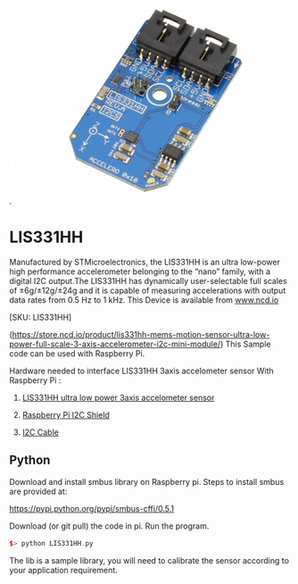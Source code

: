 [![LIS331HH](LIS331HH_I2C.png)](https://store.ncd.io/product/lis331hh-mems-motion-sensor-ultra-low-power-full-scale-3-axis-accelerometer-i2c-mini-module/).

# LIS331HH

Manufactured by STMicroelectronics, the LIS331HH is an ultra low-power high performance accelerometer belonging to the “nano” family, with a digital I2C output.The LIS331HH has dynamically user-selectable full scales of ±6g/±12g/±24g and it is capable of measuring accelerations with output data rates from 0.5 Hz to 1 kHz. 
This Device is available from www.ncd.io

[SKU: LIS331HH]

(https://store.ncd.io/product/lis331hh-mems-motion-sensor-ultra-low-power-full-scale-3-axis-accelerometer-i2c-mini-module/)
This Sample code can be used with Raspberry Pi.

Hardware needed to interface LIS331HH 3axis accelometer sensor With Raspberry Pi :

1. <a href="https://store.ncd.io/product/lis331hh-mems-motion-sensor-ultra-low-power-full-scale-3-axis-accelerometer-i2c-mini-module/">LIS331HH ultra low power 3axis accelometer sensor</a>

2. <a href="https://store.ncd.io/product/i2c-shield-for-raspberry-pi-3-pi2-with-outward-facing-i2c-port-terminates-over-hdmi-port/">Raspberry Pi I2C Shield</a>

3. <a href="https://store.ncd.io/product/i%C2%B2c-cable/">I2C Cable</a>

## Python

Download and install smbus library on Raspberry pi. Steps to install smbus are provided at:

https://pypi.python.org/pypi/smbus-cffi/0.5.1

Download (or git pull) the code in pi. Run the program.

```cpp
$> python LIS331HH.py
```
The lib is a sample library, you will need to calibrate the sensor according to your application requirement.

